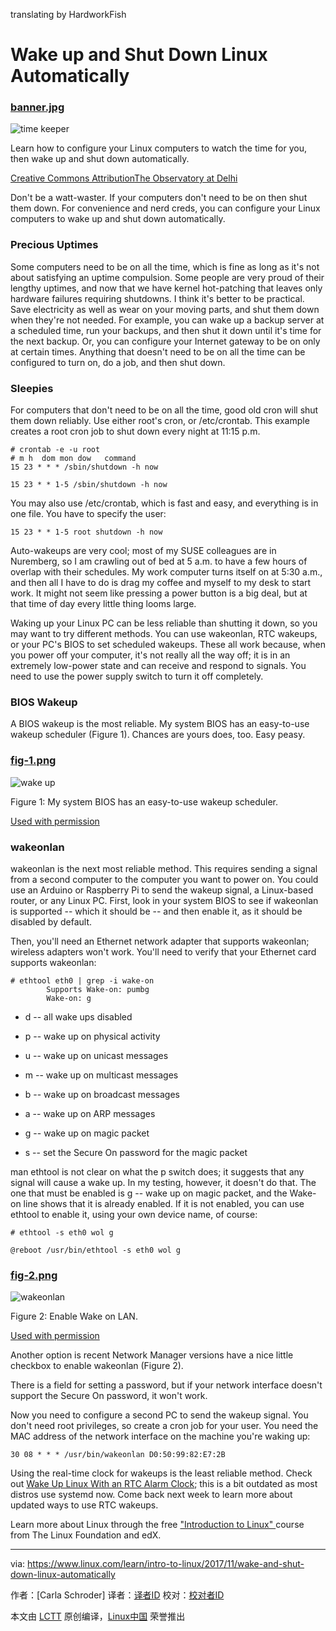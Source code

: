 
translating by HardworkFish

Wake up and Shut Down Linux Automatically
============================================================

### [banner.jpg][1]

![time keeper](https://www.linux.com/sites/lcom/files/styles/rendered_file/public/banner.jpg?itok=zItspoSb)

Learn how to configure your Linux computers to watch the time for you, then wake up and shut down automatically.

[Creative Commons Attribution][6][The Observatory at Delhi][7]

Don't be a watt-waster. If your computers don't need to be on then shut them down. For convenience and nerd creds, you can configure your Linux computers to wake up and shut down automatically.

### Precious Uptimes

Some computers need to be on all the time, which is fine as long as it's not about satisfying an uptime compulsion. Some people are very proud of their lengthy uptimes, and now that we have kernel hot-patching that leaves only hardware failures requiring shutdowns. I think it's better to be practical. Save electricity as well as wear on your moving parts, and shut them down when they're not needed. For example, you can wake up a backup server at a scheduled time, run your backups, and then shut it down until it's time for the next backup. Or, you can configure your Internet gateway to be on only at certain times. Anything that doesn't need to be on all the time can be configured to turn on, do a job, and then shut down.

### Sleepies

For computers that don't need to be on all the time, good old cron will shut them down reliably. Use either root's cron, or /etc/crontab. This example creates a root cron job to shut down every night at 11:15 p.m.

```
# crontab -e -u root
# m h  dom mon dow   command
15 23 * * * /sbin/shutdown -h now
```

```
15 23 * * 1-5 /sbin/shutdown -h now
```

You may also use /etc/crontab, which is fast and easy, and everything is in one file. You have to specify the user:

```
15 23 * * 1-5 root shutdown -h now
```

Auto-wakeups are very cool; most of my SUSE colleagues are in Nuremberg, so I am crawling out of bed at 5 a.m. to have a few hours of overlap with their schedules. My work computer turns itself on at 5:30 a.m., and then all I have to do is drag my coffee and myself to my desk to start work. It might not seem like pressing a power button is a big deal, but at that time of day every little thing looms large.

Waking up your Linux PC can be less reliable than shutting it down, so you may want to try different methods. You can use wakeonlan, RTC wakeups, or your PC's BIOS to set scheduled wakeups. These all work because, when you power off your computer, it's not really all the way off; it is in an extremely low-power state and can receive and respond to signals. You need to use the power supply switch to turn it off completely.

### BIOS Wakeup

A BIOS wakeup is the most reliable. My system BIOS has an easy-to-use wakeup scheduler (Figure 1). Chances are yours does, too. Easy peasy.

### [fig-1.png][2]

![wake up](https://www.linux.com/sites/lcom/files/styles/floated_images/public/fig-1_11.png?itok=8qAeqo1I)

Figure 1: My system BIOS has an easy-to-use wakeup scheduler.

[Used with permission][8]

### wakeonlan

wakeonlan is the next most reliable method. This requires sending a signal from a second computer to the computer you want to power on. You could use an Arduino or Raspberry Pi to send the wakeup signal, a Linux-based router, or any Linux PC. First, look in your system BIOS to see if wakeonlan is supported -- which it should be -- and then enable it, as it should be disabled by default.

Then, you'll need an Ethernet network adapter that supports wakeonlan; wireless adapters won't work. You'll need to verify that your Ethernet card supports wakeonlan:

```
# ethtool eth0 | grep -i wake-on
        Supports Wake-on: pumbg
        Wake-on: g
```

*   d -- all wake ups disabled

*   p -- wake up on physical activity

*   u -- wake up on unicast messages

*   m -- wake up on multicast messages

*   b -- wake up on broadcast messages

*   a -- wake up on ARP messages

*   g -- wake up on magic packet

*   s -- set the Secure On password for the magic packet

man ethtool is not clear on what the p switch does; it suggests that any signal will cause a wake up. In my testing, however, it doesn't do that. The one that must be enabled is g -- wake up on magic packet, and the Wake-on line shows that it is already enabled. If it is not enabled, you can use ethtool to enable it, using your own device name, of course:

```
# ethtool -s eth0 wol g
```

```
@reboot /usr/bin/ethtool -s eth0 wol g
```

### [fig-2.png][3]

![wakeonlan](https://www.linux.com/sites/lcom/files/styles/floated_images/public/fig-2_7.png?itok=XQAwmHoQ)

Figure 2: Enable Wake on LAN.

[Used with permission][9]

Another option is recent Network Manager versions have a nice little checkbox to enable wakeonlan (Figure 2).

There is a field for setting a password, but if your network interface doesn't support the Secure On password, it won't work.

Now you need to configure a second PC to send the wakeup signal. You don't need root privileges, so create a cron job for your user. You need the MAC address of the network interface on the machine you're waking up:

```
30 08 * * * /usr/bin/wakeonlan D0:50:99:82:E7:2B 
```

Using the real-time clock for wakeups is the least reliable method. Check out [Wake Up Linux With an RTC Alarm Clock][4]; this is a bit outdated as most distros use systemd now. Come back next week to learn more about updated ways to use RTC wakeups.

Learn more about Linux through the free ["Introduction to Linux" ][5]course from The Linux Foundation and edX.

--------------------------------------------------------------------------------

via: https://www.linux.com/learn/intro-to-linux/2017/11/wake-and-shut-down-linux-automatically

作者：[Carla Schroder]
译者：[译者ID](https://github.com/译者ID)
校对：[校对者ID](https://github.com/校对者ID)

本文由 [LCTT](https://github.com/LCTT/TranslateProject) 原创编译，[Linux中国](https://linux.cn/) 荣誉推出

[1]:https://www.linux.com/files/images/bannerjpg
[2]:https://www.linux.com/files/images/fig-1png-11
[3]:https://www.linux.com/files/images/fig-2png-7
[4]:https://www.linux.com/learn/wake-linux-rtc-alarm-clock
[5]:https://training.linuxfoundation.org/linux-courses/system-administration-training/introduction-to-linux
[6]:https://www.linux.com/licenses/category/creative-commons-attribution
[7]:http://www.columbia.edu/itc/mealac/pritchett/00routesdata/1700_1799/jaipur/delhijantarearly/delhijantarearly.html
[8]:https://www.linux.com/licenses/category/used-permission
[9]:https://www.linux.com/licenses/category/used-permission

